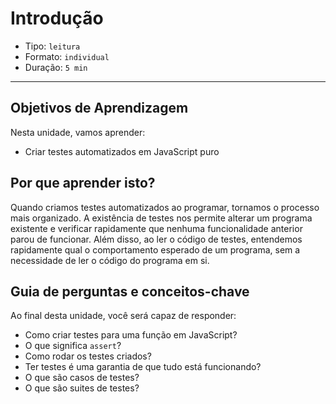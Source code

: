 # Introdução

* Tipo: `leitura`
* Formato: `individual`
* Duração: `5 min`

***

## Objetivos de Aprendizagem

Nesta unidade, vamos aprender:

* Criar testes automatizados em JavaScript puro

## Por que aprender isto?

Quando criamos testes automatizados ao programar, tornamos o processo mais
organizado. A existência de testes nos permite alterar um programa existente
e verificar rapidamente que nenhuma funcionalidade anterior parou de funcionar.
Além disso, ao ler o código de testes, entendemos rapidamente qual o
comportamento esperado de um programa, sem a necessidade de ler o código do
programa em si.

## Guia de perguntas e conceitos-chave

Ao final desta unidade, você será capaz de responder:

* Como criar testes para uma função em JavaScript?
* O que significa `assert`?
* Como rodar os testes criados?
* Ter testes é uma garantia de que tudo está funcionando?
* O que são casos de testes?
* O que são suites de testes?
